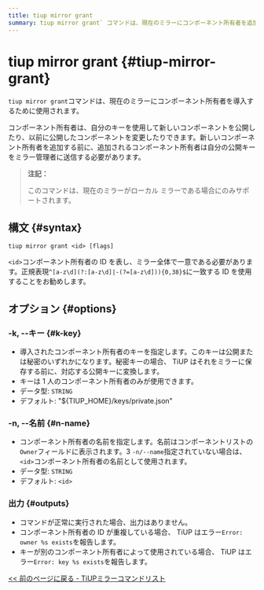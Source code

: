 ```yaml
---
title: tiup mirror grant
summary: tiup mirror grant` コマンドは、現在のミラーにコンポーネント所有者を追加するために使用されます。所有者は、追加される前に、ミラー管理者に公開キーを送信する必要があります。このコマンドは、ローカル ミラーでのみサポートされています。構文は `tiup mirror grant <id>` です。オプションには、コンポーネント所有者のキーと名前の指定が含まれます。成功した場合、出力はありません。エラーがある場合、 TiUP は特定のエラーを報告します。
---
```


# tiup mirror grant {#tiup-mirror-grant}

`tiup mirror grant`コマンドは、現在のミラーにコンポーネント所有者を導入するために使用されます。

コンポーネント所有者は、自分のキーを使用して新しいコンポーネントを公開したり、以前に公開したコンポーネントを変更したりできます。新しいコンポーネント所有者を追加する前に、追加されるコンポーネント所有者は自分の公開キーをミラー管理者に送信する必要があります。

> **注記：**
>
> このコマンドは、現在のミラーがローカル ミラーである場合にのみサポートされます。

## 構文 {#syntax}

```shell
tiup mirror grant <id> [flags]
```

`<id>`コンポーネント所有者の ID を表し、ミラー全体で一意である必要があります。正規表現`^[a-z\d](?:[a-z\d]|-(?=[a-z\d])){0,38}$`に一致する ID を使用することをお勧めします。

## オプション {#options}

### -k, --キー {#k-key}

-   導入されたコンポーネント所有者のキーを指定します。このキーは公開または秘密のいずれかになります。秘密キーの場合、 TiUP はそれをミラーに保存する前に、対応する公開キーに変換します。
-   キーは 1 人のコンポーネント所有者のみが使用できます。
-   データ型: `STRING`
-   デフォルト: &quot;${TIUP_HOME}/keys/private.json&quot;

### -n, --名前 {#n-name}

-   コンポーネント所有者の名前を指定します。名前はコンポーネントリストの`Owner`フィールドに表示されます。3 `-n/--name`指定されていない場合は、 `<id>`コンポーネント所有者の名前として使用されます。
-   データ型: `STRING`
-   デフォルト: `<id>`

### 出力 {#outputs}

-   コマンドが正常に実行された場合、出力はありません。
-   コンポーネント所有者の ID が重複している場合、 TiUP はエラー`Error: owner %s exists`を報告します。
-   キーが別のコンポーネント所有者によって使用されている場合、 TiUP はエラー`Error: key %s exists`を報告します。

[&lt;&lt; 前のページに戻る - TiUPミラーコマンドリスト](/tiup/tiup-command-mirror.md#command-list)
